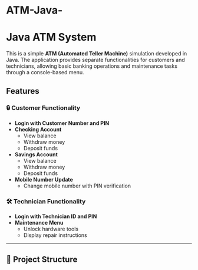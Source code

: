 # ATM-Java-
# Java ATM System

This is a simple **ATM (Automated Teller Machine)** simulation developed in Java. The application provides separate functionalities for customers and technicians, allowing basic banking operations and maintenance tasks through a console-based menu.

## Features

### 🔒 Customer Functionality
- **Login with Customer Number and PIN**
- **Checking Account**
  - View balance
  - Withdraw money
  - Deposit funds
- **Savings Account**
  - View balance
  - Withdraw money
  - Deposit funds
- **Mobile Number Update**
  - Change mobile number with PIN verification

### 🛠 Technician Functionality
- **Login with Technician ID and PIN**
- **Maintenance Menu**
  - Unlock hardware tools
  - Display repair instructions

---

## 📂 Project Structure

